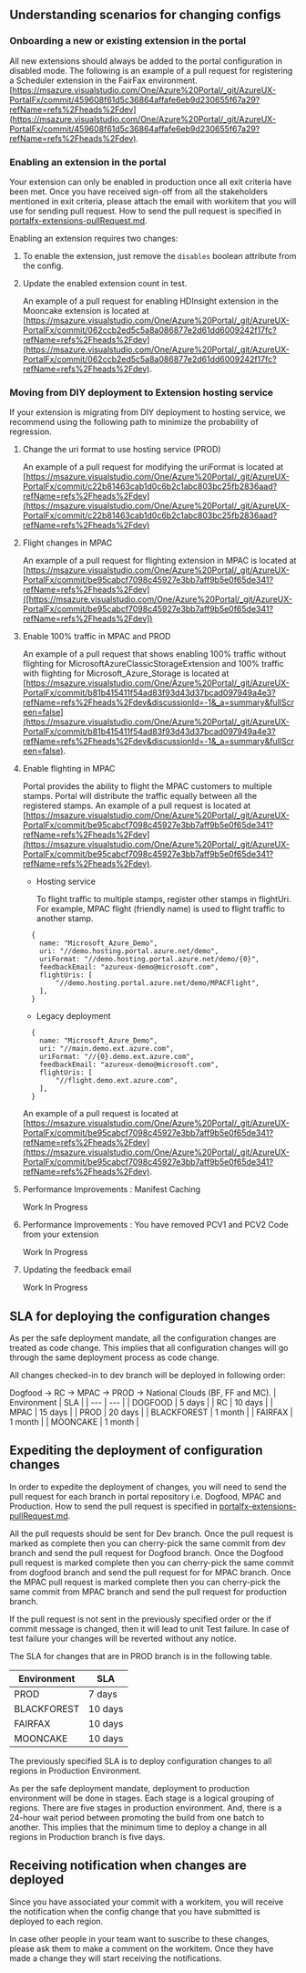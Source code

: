 <a name="portalfxExtensionsConfigurationScenarios.md"></a>
<!-- link to this document is [portalfx-extensions-configuration-scenarios.md]()
-->

## Understanding scenarios for changing configs
### Onboarding a new or existing extension in the portal
All new extensions should always be added to the portal configuration in disabled mode. 
The following is an example of a pull request for registering a Scheduler extension in the FairFax environment.
[https://msazure.visualstudio.com/One/Azure%20Portal/_git/AzureUX-PortalFx/commit/459608f61d5c36864affafe6eb9d230655f67a29?refName=refs%2Fheads%2Fdev](https://msazure.visualstudio.com/One/Azure%20Portal/_git/AzureUX-PortalFx/commit/459608f61d5c36864affafe6eb9d230655f67a29?refName=refs%2Fheads%2Fdev).

### Enabling an extension in the portal

Your extension can only be enabled in production once all exit criteria have been met. Once you have received sign-off from all the stakeholders mentioned in exit criteria, please attach the email with workitem that you will use for sending pull request. How to send the pull request is specified in  [portalfx-extensions-pullRequest.md]([portalfx-extensions-pullRequest.md).

Enabling an extension requires two changes:
1.	To enable the extension, just remove the ```disables``` boolean attribute from the config.
1.	Update the enabled extension count in test.

    An example of a pull request for enabling HDInsight extension in the Mooncake extension is located at [https://msazure.visualstudio.com/One/Azure%20Portal/_git/AzureUX-PortalFx/commit/062ccb2ed5c5a8a086877e2d61dd6009242f17fc?refName=refs%2Fheads%2Fdev](https://msazure.visualstudio.com/One/Azure%20Portal/_git/AzureUX-PortalFx/commit/062ccb2ed5c5a8a086877e2d61dd6009242f17fc?refName=refs%2Fheads%2Fdev).

### Moving from DIY deployment to Extension hosting service
If your extension is migrating from DIY deployment to hosting service, we recommend using the following path to minimize the probability of regression.

1. Change the uri format to use hosting service (PROD)

   An example of a pull request for modifying the uriFormat is located at [https://msazure.visualstudio.com/One/Azure%20Portal/_git/AzureUX-PortalFx/commit/c22b81463cab1d0c6b2c1abc803bc25fb2836aad?refName=refs%2Fheads%2Fdev](https://msazure.visualstudio.com/One/Azure%20Portal/_git/AzureUX-PortalFx/commit/c22b81463cab1d0c6b2c1abc803bc25fb2836aad?refName=refs%2Fheads%2Fdev)

1. Flight changes in MPAC

    An example of a pull request for flighting extension in MPAC is located at [https://msazure.visualstudio.com/One/Azure%20Portal/_git/AzureUX-PortalFx/commit/be95cabcf7098c45927e3bb7aff9b5e0f65de341?refName=refs%2Fheads%2Fdev]([https://msazure.visualstudio.com/One/Azure%20Portal/_git/AzureUX-PortalFx/commit/be95cabcf7098c45927e3bb7aff9b5e0f65de341?refName=refs%2Fheads%2Fdev])

1. Enable 100% traffic in MPAC and PROD

    An example of a pull request that shows enabling 100% traffic without flighting for MicrosoftAzureClassicStorageExtension and 100% traffic with flighting for Microsoft_Azure_Storage is located at [https://msazure.visualstudio.com/One/Azure%20Portal/_git/AzureUX-PortalFx/commit/b81b415411f54ad83f93d43d37bcad097949a4e3?refName=refs%2Fheads%2Fdev&discussionId=-1&_a=summary&fullScreen=false](https://msazure.visualstudio.com/One/Azure%20Portal/_git/AzureUX-PortalFx/commit/b81b415411f54ad83f93d43d37bcad097949a4e3?refName=refs%2Fheads%2Fdev&discussionId=-1&_a=summary&fullScreen=false).

1. Enable flighting in MPAC

    Portal provides the ability to flight the MPAC customers to multiple stamps. Portal will distribute the traffic equally between all the registered stamps.    An example of a pull request is located at [https://msazure.visualstudio.com/One/Azure%20Portal/_git/AzureUX-PortalFx/commit/be95cabcf7098c45927e3bb7aff9b5e0f65de341?refName=refs%2Fheads%2Fdev](https://msazure.visualstudio.com/One/Azure%20Portal/_git/AzureUX-PortalFx/commit/be95cabcf7098c45927e3bb7aff9b5e0f65de341?refName=refs%2Fheads%2Fdev).
    
    * Hosting service

      To flight traffic to multiple stamps, register other stamps in flightUri. For example, MPAC flight (friendly name) is used to flight traffic to another stamp.

    ``` 
      { 
        name: "Microsoft_Azure_Demo", 
        uri: "//demo.hosting.portal.azure.net/demo", 
        uriFormat: "//demo.hosting.portal.azure.net/demo/{0}", 
        feedbackEmail: "azureux-demo@microsoft.com", 
        flightUris: [
            "//demo.hosting.portal.azure.net/demo/MPACFlight",
        ],
      }
    ```
    * Legacy deployment

    ``` 
      {
        name: "Microsoft_Azure_Demo",
        uri: "//main.demo.ext.azure.com",
        uriFormat: "//{0}.demo.ext.azure.com",
        feedbackEmail: "azureux-demo@microsoft.com",
        flightUris: [
            "//flight.demo.ext.azure.com",
        ],
      }
    ``` 

    An example of a pull request is located at [https://msazure.visualstudio.com/One/Azure%20Portal/_git/AzureUX-PortalFx/commit/be95cabcf7098c45927e3bb7aff9b5e0f65de341?refName=refs%2Fheads%2Fdev](https://msazure.visualstudio.com/One/Azure%20Portal/_git/AzureUX-PortalFx/commit/be95cabcf7098c45927e3bb7aff9b5e0f65de341?refName=refs%2Fheads%2Fdev).
    
1.  Performance Improvements : Manifest Caching

    Work In Progress

1. Performance Improvements : You have removed PCV1 and PCV2 Code from your extension

    Work In Progress

1. Updating the feedback email

   Work In Progress


## SLA for deploying the configuration changes

As per the safe deployment mandate, all the configuration changes are treated as code change. This implies that all configuration changes will go through the same deployment process as code change.

All changes checked-in to dev branch will be deployed in following order:

Dogfood -> RC -> MPAC -> PROD -> National Clouds (BF, FF and MC).
| Environment	| SLA |
| --- | --- |
| DOGFOOD | 	5 days |
| RC	| 10 days |
| MPAC	| 15 days |
| PROD	| 20 days |
| BLACKFOREST | 	1 month |
| FAIRFAX	| 1 month | 
| MOONCAKE | 	1 month | 

## Expediting the deployment of configuration changes

In order to expedite the deployment of changes, you will need to send the pull request for each branch in portal repository i.e. Dogfood, MPAC and Production. How to send the pull request is specified in  [portalfx-extensions-pullRequest.md](portalfx-extensions-pullRequest.md).

All the pull requests should be sent for Dev branch. Once the pull request is marked as complete then you can cherry-pick the same commit from dev branch and send the pull request for Dogfood branch. Once the Dogfood pull request is marked complete then you can cherry-pick the same commit from dogfood branch and send the pull request for for MPAC branch. Once the MPAC pull request is marked complete then you can cherry-pick the same commit from MPAC branch and send the pull request for production branch. 

If the pull request is not sent in the previously specified order or the if commit message is changed, then it will lead to unit Test failure. In case of test failure your changes will be reverted without any notice.

The SLA for changes that are in PROD branch is in the following table.

| Environment	| SLA |
| --- | --- |
| PROD	 | 7 days |
| BLACKFOREST	 | 10 days |
| FAIRFAX	 | 10 days |
| MOONCAKE | 	10 days |

The previously specified SLA is to deploy configuration changes to all regions in Production Environment.

As per the safe deployment mandate, deployment to production environment will be done in stages. Each stage is a logical grouping of regions. There are five stages in production environment. And, there is a 24-hour wait period between promoting the build from one batch to another. This implies that the minimum time to deploy a change in all regions in Production branch is five days.

## Receiving notification when changes are deployed

Since you have associated your commit with a workitem, you will receive the notification when the config change that you have submitted is deployed to each region.

In case other people in your team want to suscribe to these changes, please ask them to make a comment on the workitem. Once they have made a change they will start receiving the notifications.